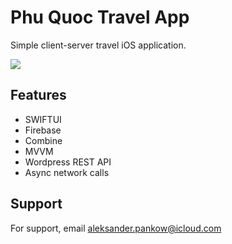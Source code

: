 
# Phu Quoc Travel App

Simple client-server travel iOS application.

![](https://img.shields.io/badge/status-IN%20PROGRESS-blue.svg)


## Features

- SWIFTUI
- Firebase
- Combine
- MVVM
- Wordpress REST API
- Async network calls


## Support

For support, email aleksander.pankow@icloud.com
